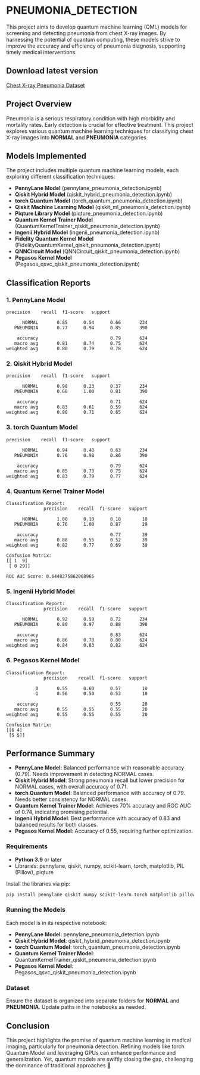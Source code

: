 
# PNEUMONIA_DETECTION

This project aims to develop quantum machine learning (QML) models for screening and detecting pneumonia from chest X-ray images. By harnessing the potential of quantum computing, these models strive to improve the accuracy and efficiency of pneumonia diagnosis, supporting timely medical interventions.

## Download latest version
[Chest X-ray Pneumonia Dataset](https://www.kaggle.com/datasets/paultimothymooney/chest-xray-pneumonia)

## Project Overview

Pneumonia is a serious respiratory condition with high morbidity and mortality rates. Early detection is crucial for effective treatment. This project explores various quantum machine learning techniques for classifying chest X-ray images into **NORMAL** and **PNEUMONIA** categories.

## Models Implemented

The project includes multiple quantum machine learning models, each exploring different classification techniques:

- **PennyLane Model** (pennylane_pneumonia_detection.ipynb)
- **Qiskit Hybrid Model** (qiskit_hybrid_pneumonia_detection.ipynb)
- **torch Quantum Model** (torch_quantum_pneumonia_detection.ipynb)
- **Qiskit Machine Learning Model** (qiskit_ml_pneumonia_detection.ipynb)
- **Piqture Library Model** (piqture_pneumonia_detection.ipynb)
- **Quantum Kernel Trainer Model** (QuantumKernelTrainer_qiskit_pneumonia_detection.ipynb)
- **Ingenii Hybrid Model** (ingenii_pneumonia_detection.ipynb)
- **Fidelity Quantum Kernel Model** (FidelityQuantumKernel_qiskit_pneumonia_detection.ipynb)
- **QNNCircuit Model** (QNNCircuit_qiskit_pneumonia_detection.ipynb)
- **Pegasos Kernel Model** (Pegasos_qsvc_qiskit_pneumonia_detection.ipynb)

## Classification Reports

### 1. PennyLane Model

```
precision    recall  f1-score   support

      NORMAL       0.85      0.54      0.66       234
   PNEUMONIA       0.77      0.94      0.85       390

    accuracy                           0.79       624
   macro avg       0.81      0.74      0.75       624
weighted avg       0.80      0.79      0.78       624
```

### 2. Qiskit Hybrid Model

```
precision    recall  f1-score   support

      NORMAL       0.98      0.23      0.37       234
   PNEUMONIA       0.68      1.00      0.81       390

    accuracy                           0.71       624
   macro avg       0.83      0.61      0.59       624
weighted avg       0.80      0.71      0.65       624
```

### 3. torch Quantum Model

```
precision    recall  f1-score   support

      NORMAL       0.94      0.48      0.63       234
   PNEUMONIA       0.76      0.98      0.86       390

    accuracy                           0.79       624
   macro avg       0.85      0.73      0.75       624
weighted avg       0.83      0.79      0.77       624
```

### 4. Quantum Kernel Trainer Model

```
Classification Report:
              precision    recall  f1-score   support

      NORMAL       1.00      0.10      0.18        10
   PNEUMONIA       0.76      1.00      0.87        29

    accuracy                           0.77        39
   macro avg       0.88      0.55      0.52        39
weighted avg       0.82      0.77      0.69        39

Confusion Matrix:
[[ 1  9]
 [ 0 29]]

ROC AUC Score: 0.6448275862068965
```

### 5. Ingenii Hybrid Model

```
Classification Report:
              precision    recall  f1-score   support

      NORMAL       0.92      0.59      0.72       234
   PNEUMONIA       0.80      0.97      0.88       390

    accuracy                           0.83       624
   macro avg       0.86      0.78      0.80       624
weighted avg       0.84      0.83      0.82       624
```

### 6. Pegasos Kernel Model

```
Classification Report:
              precision    recall  f1-score   support

           0       0.55      0.60      0.57        10
           1       0.56      0.50      0.53        10

    accuracy                           0.55        20
   macro avg       0.55      0.55      0.55        20
weighted avg       0.55      0.55      0.55        20

Confusion Matrix:
[[6 4]
 [5 5]]
```

## Performance Summary

- **PennyLane Model**: Balanced performance with reasonable accuracy (0.79). Needs improvement in detecting NORMAL cases.
- **Qiskit Hybrid Model**: Strong pneumonia recall but lower precision for NORMAL cases, with overall accuracy of 0.71.
- **torch Quantum Model**: Balanced performance with accuracy of 0.79. Needs better consistency for NORMAL cases.
- **Quantum Kernel Trainer Model**: Achieves 70% accuracy and ROC AUC of 0.74, indicating promising potential.
- **Ingenii Hybrid Model**: Best performance with accuracy of 0.83 and balanced results for both classes.
- **Pegasos Kernel Model**: Accuracy of 0.55, requiring further optimization.

### Requirements

- **Python 3.9** or later
- Libraries: pennylane, qiskit, numpy, scikit-learn, torch, matplotlib, PIL (Pillow), piqture

Install the libraries via pip:

```bash
pip install pennylane qiskit numpy scikit-learn torch matplotlib pillow piqture
```

### Running the Models

Each model is in its respective notebook:

- **PennyLane Model**: pennylane_pneumonia_detection.ipynb
- **Qiskit Hybrid Model**: qiskit_hybrid_pneumonia_detection.ipynb
- **torch Quantum Model**: torch_quantum_pneumonia_detection.ipynb
- **Quantum Kernel Trainer Model**: QuantumKernelTrainer_qiskit_pneumonia_detection.ipynb
- **Pegasos Kernel Model**: Pegasos_qsvc_qiskit_pneumonia_detection.ipynb

### Dataset

Ensure the dataset is organized into separate folders for **NORMAL** and **PNEUMONIA**. Update paths in the notebooks as needed.

## Conclusion

This project highlights the promise of quantum machine learning in medical imaging, particularly for pneumonia detection. Refining models like torch Quantum Model and leveraging GPUs can enhance performance and generalization.
Yet, quantum models are swiftly closing the gap, challenging the dominance of traditional approaches 🚀
